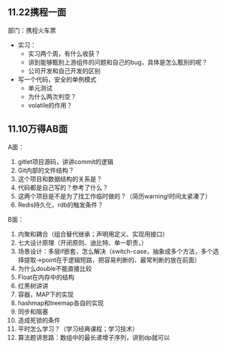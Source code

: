 

## 11.22携程一面

部门：携程火车票

+ 实习：
  + 实习两个周，有什么收获？
  + 讲到能够甄别上游组件的问题和自己的bug，具体是怎么甄别的呢？
  + 公司开发和自己开发的区别
+ 写一个代码，安全的单例模式
  + 单元测试
  + 为什么两次判空？
  + volatile的作用？







## 11.10万得AB面

A面：

1. gitlet项目源码，讲讲commit的逻辑
2. Git内部的文件结构？
3. 这个项目和数据结构的关系是？
4. 代码都是自己写的？参考了什么？
5. 这两个项目是不是为了找工作临时做的？（简历warning!时间太紧凑了）
6. Redis持久化，rdb的触发条件？





B面：

1. 内聚和耦合（组合替代继承；声明用定义、实现用接口）
2. 七大设计原理（开闭原则、迪比特、单一职责，）
3. 场景设计：多层if嵌套，怎么解决（switch-case，抽象成多个方法，多个选择提取->point在于逻辑短路，把容易判断的、最常判断的放在前面）
4. 为什么double不能直接比较
5. Float在内存中的结构
6. 红黑树讲讲
7. 容器，MAP下的实现
8. hashmap和treemap各自的实现
9. 同步和阻塞
10. 造成死锁的条件
11. 平时怎么学习？（学习经典课程；学习技术）
12. 算法题讲思路：数组中的最长递增子序列，讲到dp就可以